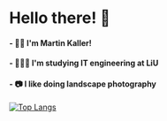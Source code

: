 # Hello there! 👾

#### - 👨‍💻 I'm Martin Kaller!
#### - 👨🏻‍🎓 I'm studying IT engineering at LiU
#### - 📷 I like doing landscape photography

[![Top Langs](https://github-readme-stats.vercel.app/api/top-langs/?username=kaller01&hide=html,css)](https://github.com/anuraghazra/github-readme-stats)

<!--
**kaller01/kaller01** is a ✨ _special_ ✨ repository because its `README.md` (this file) appears on your GitHub profile.

Here are some ideas to get you started:

- 🔭 I’m currently working on ...
- 🌱 I’m currently learning ...
- 👯 I’m looking to collaborate on ...
- 🤔 I’m looking for help with ...
- 💬 Ask me about ...
- 📫 How to reach me: ...
- 😄 Pronouns: ...
- ⚡ Fun fact: ...
-->

